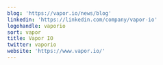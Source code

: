 ```yaml
---
blog: 'https://vapor.io/news/blog'
linkedin: 'https://linkedin.com/company/vapor-io'
logohandle: vaporio
sort: vapor
title: Vapor IO
twitter: vaporio
website: 'https://www.vapor.io/'
---
```

